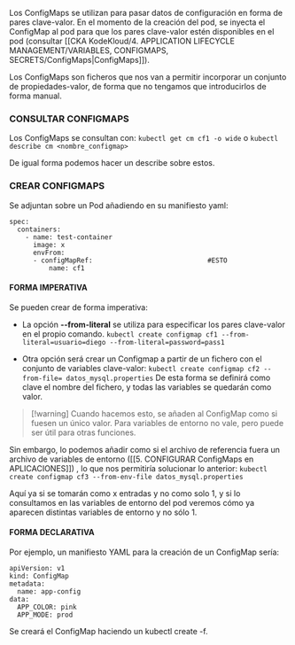 Los ConfigMaps se utilizan para pasar datos de configuración en forma de pares clave-valor. En el momento de la creación del pod, se inyecta el ConfigMap al pod para que los pares clave-valor estén disponibles en el pod (consultar [[CKA KodeKloud/4. APPLICATION LIFECYCLE MANAGEMENT/VARIABLES, CONFIGMAPS, SECRETS/ConfigMaps|ConfigMaps]]). 

Los ConfigMaps son ficheros que nos van a permitir incorporar un conjunto de propiedades-valor, de forma que no tengamos que introducirlos de forma manual.

### CONSULTAR CONFIGMAPS
Los ConfigMaps se consultan con:
``kubectl get cm cf1 -o wide`` o ``kubectl describe cm <nombre_configmap>``

De igual forma podemos hacer un describe sobre estos. 
### CREAR CONFIGMAPS
Se adjuntan sobre un Pod añadiendo en su manifiesto yaml:

```
spec:
  containers:
    - name: test-container
      image: x
      envFrom:
      - configMapRef:                             #ESTO
          name: cf1
```

#### FORMA IMPERATIVA
Se pueden crear de forma imperativa:

- La opción **--from-literal** se utiliza para especificar los pares clave-valor en el propio comando. 
``kubectl create configmap cf1 --from-literal=usuario=diego --from-literal=password=pass1``

* Otra opción será crear un Configmap a partir de un fichero con el conjunto de variables clave-valor:
``kubectl create configmap cf2 --from-file= datos_mysql.properties``
De esta forma se definirá como clave el nombre del fichero, y todas las variables se quedarán como valor. 
>[!warning] Cuando hacemos esto, se añaden al ConfigMap como si fuesen un único valor. Para variables de entorno no vale, pero puede ser útil para otras funciones. 


Sin embargo, lo podemos añadir como si el archivo de referencia fuera un archivo de variables de entorno ([[5. CONFIGURAR ConfigMaps en APLICACIONES]]) , lo que nos permitiría solucionar lo anterior:
``kubectl create configmap cf3 --from-env-file datos_mysql.properties``

Aquí ya si se tomarán como x entradas y no como solo 1, y si lo consultamos en las variables de entorno del pod veremos cómo ya aparecen distintas variables de entorno y no sólo 1. 

#### FORMA DECLARATIVA
Por ejemplo, un manifiesto YAML para la creación de un ConfigMap sería:
```
apiVersion: v1
kind: ConfigMap
metadata:
  name: app-config
data:
  APP_COLOR: pink
  APP_MODE: prod
```
Se creará el ConfigMap haciendo un kubectl create -f. 